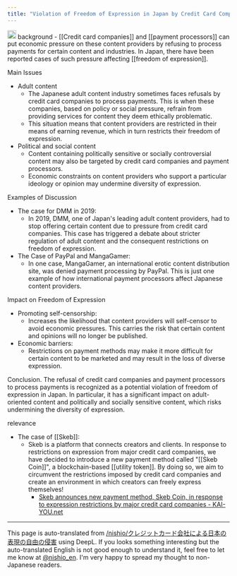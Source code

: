 ```yaml
---
title: "Violation of Freedom of Expression in Japan by Credit Card Companies"
---
```


<img src='https://scrapbox.io/api/pages/nishio-en/gpt/icon' alt='gpt.icon' height="19.5"/>
background
- [[Credit card companies]] and [[payment processors]] can put economic pressure on these content providers by refusing to process payments for certain content and industries. In Japan, there have been reported cases of such pressure affecting [[freedom of expression]].

Main Issues
- Adult content
    - The Japanese adult content industry sometimes faces refusals by credit card companies to process payments. This is when these companies, based on policy or social pressure, refrain from providing services for content they deem ethically problematic.
    - This situation means that content providers are restricted in their means of earning revenue, which in turn restricts their freedom of expression.
- Political and social content
    - Content containing politically sensitive or socially controversial content may also be targeted by credit card companies and payment processors.
    - Economic constraints on content providers who support a particular ideology or opinion may undermine diversity of expression.

Examples of Discussion
- The case for DMM in 2019:
    - In 2019, DMM, one of Japan's leading adult content providers, had to stop offering certain content due to pressure from credit card companies. This case has triggered a debate about stricter regulation of adult content and the consequent restrictions on freedom of expression.
- The Case of PayPal and MangaGamer:
    - In one case, MangaGamer, an international erotic content distribution site, was denied payment processing by PayPal. This is just one example of how international payment processors affect Japanese content providers.

Impact on Freedom of Expression
- Promoting self-censorship:
    - Increases the likelihood that content providers will self-censor to avoid economic pressures. This carries the risk that certain content and opinions will no longer be published.
- Economic barriers:
    - Restrictions on payment methods may make it more difficult for certain content to be marketed and may result in the loss of diverse expression.

Conclusion.
The refusal of credit card companies and payment processors to process payments is recognized as a potential violation of freedom of expression in Japan. In particular, it has a significant impact on adult-oriented content and politically and socially sensitive content, which risks undermining the diversity of expression.


relevance
- The case of [[Skeb]]:
    - Skeb is a platform that connects creators and clients. In response to restrictions on expression from major credit card companies, we have decided to introduce a new payment method called "[[Skeb Coin]]", a blockchain-based [[utility token]]. By doing so, we aim to circumvent the restrictions imposed by credit card companies and create an environment in which creators can freely express themselves!
        - [Skeb announces new payment method, Skeb Coin, in response to expression restrictions by major credit card companies - KAI-YOU.net](https://kai-you.net/article/83893)

---
This page is auto-translated from [/nishio/クレジットカード会社による日本の表現の自由の侵害](https://scrapbox.io/nishio/クレジットカード会社による日本の表現の自由の侵害) using DeepL. If you looks something interesting but the auto-translated English is not good enough to understand it, feel free to let me know at [@nishio_en](https://twitter.com/nishio_en). I'm very happy to spread my thought to non-Japanese readers.